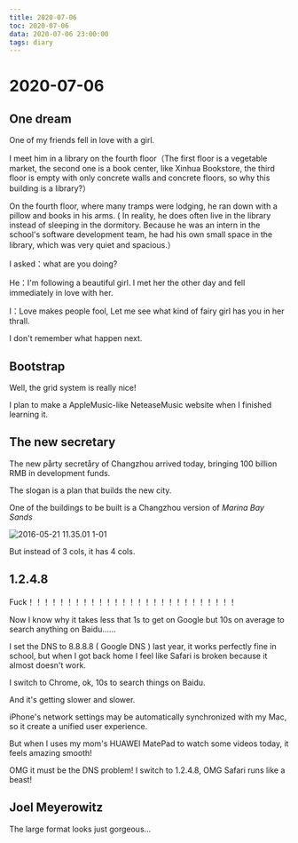 ```yaml
---
title: 2020-07-06
toc: 2020-07-06
data: 2020-07-06 23:00:00
tags: diary
---
```



# 2020-07-06

## One dream

One of my friends fell in love with a girl.

I meet him in a library on the fourth floor（The first floor is a vegetable market, the second one is a book center, like Xinhua Bookstore, the third floor is empty with only concrete walls and concrete floors, so why this building is a library?）

On the fourth floor, where many tramps were lodging, he ran down with a pillow and books in his arms. ( In reality, he does often live in the library instead of sleeping in the dormitory. Because he was an intern in the school's software development team, he had his own small space in the library, which was very quiet and spacious.）

I asked：what are you doing?

He：I'm following a beautiful girl. I met her the other day and fell immediately in love with her.

I：Love makes people fool, Let me see what kind of fairy girl has you in her thrall.

I don't remember what happen next.

## Bootstrap

Well, the grid system is really nice!

I plan to make a AppleMusic-like NeteaseMusic website when I finished learning it.

## The new secretary

The new pårty secretåry of Changzhou arrived today, bringing 100 billion RMB in development funds.

The slogan is a plan that builds the new city.

One of the buildings to be built is a Changzhou version of *Marina Bay Sands*

![2016-05-21 11.35.01 1-01](https://tva1.sinaimg.cn/large/007S8ZIlgy1gghhb9wgh0j318z0u0e81.jpg)

But instead of 3 cols, it has 4 cols.

## 1.2.4.8

Fuck！！！！！！！！！！！！！！！！！！！！！！！！！！！

Now I know why it takes less that 1s to get on Google but 10s on average to search anything on Baidu……

I set the DNS to 8.8.8.8 ( Google DNS ) last year, it works perfectly fine in school, but when I got back home I feel like Safari is broken because it almost doesn't work. 

I switch to Chrome, ok, 10s to search things on Baidu.

And it's getting slower and slower.

iPhone's network settings may be automatically synchronized with my Mac, so it create a unified user experience.

But when I uses my mom's HUAWEI MatePad to watch some videos today, it feels amazing smooth!

OMG it must be the DNS problem! I switch to 1.2.4.8, OMG Safari runs like a beast!





## Joel Meyerowitz

The large format looks just gorgeous...


